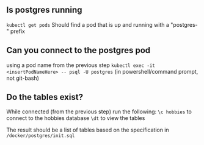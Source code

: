 ## Is postgres running
```kubectl get pods```
Should find a pod that is up and running with a "postgres-" prefix

## Can you connect to the postgres pod
using a pod name from the previous step
```kubectl exec -it <insertPodNameHere> -- psql -U postgres```
(in powershell/command prompt, not git-bash)

## Do the tables exist?
While connected (from the previous step) run the following:
```\c hobbies```
to connect to the hobbies database
```\dt``` 
to view the tables  

The result should be a list of tables based on the specification in ```/docker/postgres/init.sql```